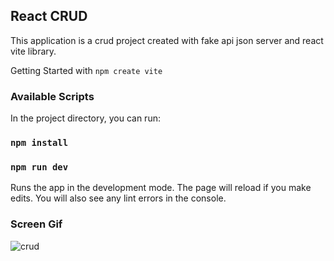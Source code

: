 <h2>React CRUD</h2>

This application is a crud project created with fake api json server and react vite library.

Getting Started with `npm create vite`

<h3>Available Scripts</h3>

In the project directory, you can run:

### `npm install` <br/>

### `npm run dev` <br/>

Runs the app in the development mode.
The page will reload if you make edits.
You will also see any lint errors in the console.

<h3>Screen Gif</h3>

![crud](https://github.com/begpan/reactCrud/assets/145170180/d2141116-0e47-4f3b-bc1b-a72e9a33cf57)
